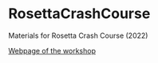 # RosettaCrashCourse
Materials for Rosetta Crash Course (2022)

[Webpage of the workshop](https://sites.google.com/view/rosettacrashcourse/home)
